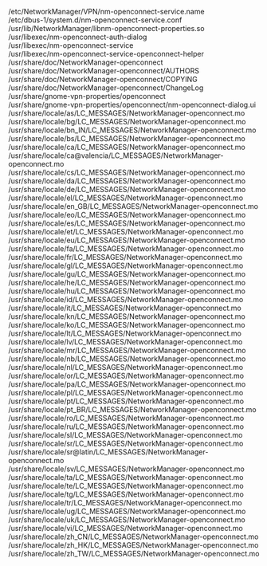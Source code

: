 /etc/NetworkManager/VPN/nm-openconnect-service.name  
/etc/dbus-1/system.d/nm-openconnect-service.conf  
/usr/lib/NetworkManager/libnm-openconnect-properties.so  
/usr/libexec/nm-openconnect-auth-dialog  
/usr/libexec/nm-openconnect-service  
/usr/libexec/nm-openconnect-service-openconnect-helper  
/usr/share/doc/NetworkManager-openconnect  
/usr/share/doc/NetworkManager-openconnect/AUTHORS  
/usr/share/doc/NetworkManager-openconnect/COPYING  
/usr/share/doc/NetworkManager-openconnect/ChangeLog  
/usr/share/gnome-vpn-properties/openconnect  
/usr/share/gnome-vpn-properties/openconnect/nm-openconnect-dialog.ui  
/usr/share/locale/as/LC\_MESSAGES/NetworkManager-openconnect.mo  
/usr/share/locale/bg/LC\_MESSAGES/NetworkManager-openconnect.mo  
/usr/share/locale/bn\_IN/LC\_MESSAGES/NetworkManager-openconnect.mo  
/usr/share/locale/bs/LC\_MESSAGES/NetworkManager-openconnect.mo  
/usr/share/locale/ca/LC\_MESSAGES/NetworkManager-openconnect.mo  
/usr/share/locale/ca@valencia/LC\_MESSAGES/NetworkManager-openconnect.mo  
/usr/share/locale/cs/LC\_MESSAGES/NetworkManager-openconnect.mo  
/usr/share/locale/da/LC\_MESSAGES/NetworkManager-openconnect.mo  
/usr/share/locale/de/LC\_MESSAGES/NetworkManager-openconnect.mo  
/usr/share/locale/el/LC\_MESSAGES/NetworkManager-openconnect.mo  
/usr/share/locale/en\_GB/LC\_MESSAGES/NetworkManager-openconnect.mo  
/usr/share/locale/eo/LC\_MESSAGES/NetworkManager-openconnect.mo  
/usr/share/locale/es/LC\_MESSAGES/NetworkManager-openconnect.mo  
/usr/share/locale/et/LC\_MESSAGES/NetworkManager-openconnect.mo  
/usr/share/locale/eu/LC\_MESSAGES/NetworkManager-openconnect.mo  
/usr/share/locale/fa/LC\_MESSAGES/NetworkManager-openconnect.mo  
/usr/share/locale/fr/LC\_MESSAGES/NetworkManager-openconnect.mo  
/usr/share/locale/gl/LC\_MESSAGES/NetworkManager-openconnect.mo  
/usr/share/locale/gu/LC\_MESSAGES/NetworkManager-openconnect.mo  
/usr/share/locale/he/LC\_MESSAGES/NetworkManager-openconnect.mo  
/usr/share/locale/hu/LC\_MESSAGES/NetworkManager-openconnect.mo  
/usr/share/locale/id/LC\_MESSAGES/NetworkManager-openconnect.mo  
/usr/share/locale/it/LC\_MESSAGES/NetworkManager-openconnect.mo  
/usr/share/locale/kn/LC\_MESSAGES/NetworkManager-openconnect.mo  
/usr/share/locale/ko/LC\_MESSAGES/NetworkManager-openconnect.mo  
/usr/share/locale/lt/LC\_MESSAGES/NetworkManager-openconnect.mo  
/usr/share/locale/lv/LC\_MESSAGES/NetworkManager-openconnect.mo  
/usr/share/locale/mr/LC\_MESSAGES/NetworkManager-openconnect.mo  
/usr/share/locale/nb/LC\_MESSAGES/NetworkManager-openconnect.mo  
/usr/share/locale/nl/LC\_MESSAGES/NetworkManager-openconnect.mo  
/usr/share/locale/or/LC\_MESSAGES/NetworkManager-openconnect.mo  
/usr/share/locale/pa/LC\_MESSAGES/NetworkManager-openconnect.mo  
/usr/share/locale/pl/LC\_MESSAGES/NetworkManager-openconnect.mo  
/usr/share/locale/pt/LC\_MESSAGES/NetworkManager-openconnect.mo  
/usr/share/locale/pt\_BR/LC\_MESSAGES/NetworkManager-openconnect.mo  
/usr/share/locale/ro/LC\_MESSAGES/NetworkManager-openconnect.mo  
/usr/share/locale/ru/LC\_MESSAGES/NetworkManager-openconnect.mo  
/usr/share/locale/sl/LC\_MESSAGES/NetworkManager-openconnect.mo  
/usr/share/locale/sr/LC\_MESSAGES/NetworkManager-openconnect.mo  
/usr/share/locale/sr@latin/LC\_MESSAGES/NetworkManager-openconnect.mo  
/usr/share/locale/sv/LC\_MESSAGES/NetworkManager-openconnect.mo  
/usr/share/locale/ta/LC\_MESSAGES/NetworkManager-openconnect.mo  
/usr/share/locale/te/LC\_MESSAGES/NetworkManager-openconnect.mo  
/usr/share/locale/tg/LC\_MESSAGES/NetworkManager-openconnect.mo  
/usr/share/locale/tr/LC\_MESSAGES/NetworkManager-openconnect.mo  
/usr/share/locale/ug/LC\_MESSAGES/NetworkManager-openconnect.mo  
/usr/share/locale/uk/LC\_MESSAGES/NetworkManager-openconnect.mo  
/usr/share/locale/vi/LC\_MESSAGES/NetworkManager-openconnect.mo  
/usr/share/locale/zh\_CN/LC\_MESSAGES/NetworkManager-openconnect.mo  
/usr/share/locale/zh\_HK/LC\_MESSAGES/NetworkManager-openconnect.mo  
/usr/share/locale/zh\_TW/LC\_MESSAGES/NetworkManager-openconnect.mo  
